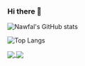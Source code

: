### Hi there 👋

<!--
**Nelnaji/Nelnaji** is a ✨ _special_ ✨ repository because its `README.md` (this file) appears on your GitHub profile.

Here are some ideas to get you started:

- 🔭 I’m currently working on ...
- 🌱 I’m currently learning ...
- 👯 I’m looking to collaborate on ...
- 🤔 I’m looking for help with ...
- 💬 Ask me about ...
- 📫 How to reach me: ...
- 😄 Pronouns: ...
- ⚡ Fun fact: ...
-->

![Nawfal's GitHub stats](https://github-readme-stats.vercel.app/api?username=Nelnaji&count_private=true&theme=onedark&show_icons=true)

![Top Langs](https://github-readme-stats.vercel.app/api/top-langs/?username=Nelnaji&theme=onedark&layout=compact)


<a href="https://github.com/anuraghazra/github-readme-stats">
  <img align="center" src="https://github-readme-stats.vercel.app/api/pin/?username=Nelnaji&count_private=true&theme=onedark&show_icons=true" />
</a>
<a href="https://github.com/anuraghazra/convoychat">
  <img align="center" src="https://github-readme-stats.vercel.app/api/pin/?username=Nelnaji&theme=onedark&layout=compact" />
</a>
